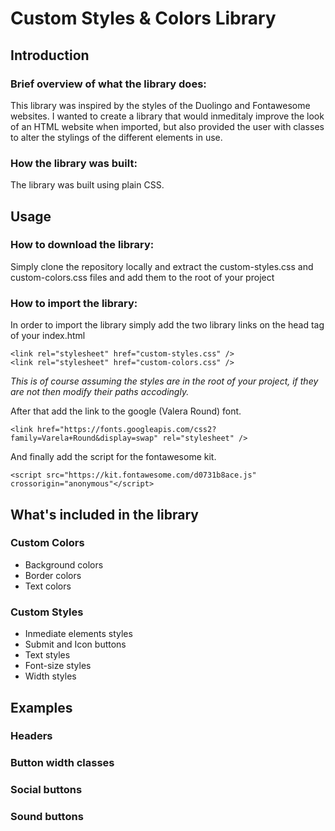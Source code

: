 # Custom Styles & Colors Library

## Introduction

### Brief overview of what the library does:
This library was inspired by the styles of the Duolingo and Fontawesome websites. I wanted to create a library that would inmeditaly improve the look of an HTML website when imported, but also provided the user with classes to alter the stylings of the different elements in use.

### How the library was built:
The library was built using plain CSS.

## Usage

### How to download the library:
Simply clone the repository locally and extract the custom-styles.css and custom-colors.css files and add them to the root of your project


### How to import the library:
In order to import the library simply add the two library links on the head tag of your index.html

    <link rel="stylesheet" href="custom-styles.css" />
    <link rel="stylesheet" href="custom-colors.css" />
_This is of course assuming the styles are in the root of your project, if they are not then modify their paths accodingly._

After that add the link to the google (Valera Round) font.

    <link href="https://fonts.googleapis.com/css2?family=Varela+Round&display=swap" rel="stylesheet" />
And finally add the script for the fontawesome kit.

    <script src="https://kit.fontawesome.com/d0731b8ace.js" crossorigin="anonymous"</script>

## What's included in the library

### Custom Colors
- Background colors
- Border colors
- Text colors

### Custom Styles
- Inmediate elements styles
- Submit and Icon buttons
- Text styles
- Font-size styles
- Width styles

## Examples

### Headers

### Button width classes

### Social buttons

### Sound buttons

